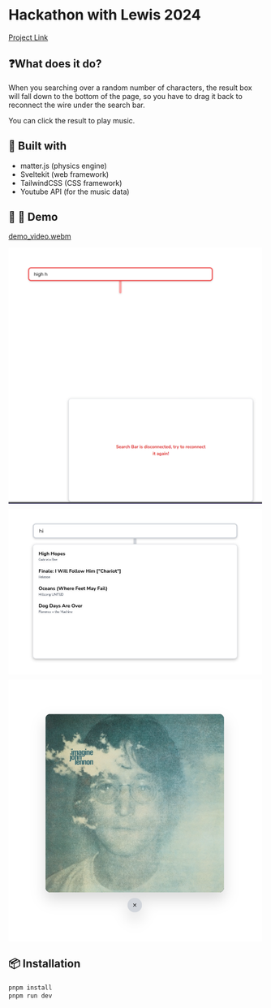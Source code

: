 # Hackathon with Lewis 2024
[Project Link](https://lewis-hackathon.vercel.app/)

## ❓️What does it do?

When you searching over a random number of characters, the result box will fall down to the bottom of the page, so you have to drag it back to reconnect the wire under the search bar.

You can click the result to play music.

## 🚀️ Built with

- matter.js (physics engine)
- Sveltekit (web framework)
- TailwindCSS (CSS framework)
- Youtube API (for the music data)

## 🎥 📸 Demo

[demo_video.webm](https://github.com/user-attachments/assets/925e8e3f-8a3c-4de6-a028-9352f3b6af6c)
<div style="display: flex; gap: 10px; flex-wrap: wrap;">
  <img src="./static/screenshot1.png" alt="screenshot1" style="width: 500px;"/>
  <img src="./static/screenshot2.png" alt="screenshot2" style="width: 500px;"/>
  <img src="./static/screenshot3.png" alt="screenshot3" style="width: 500px;"/>
</div>


## 📦️ Installation

```
pnpm install
pnpm run dev
```

